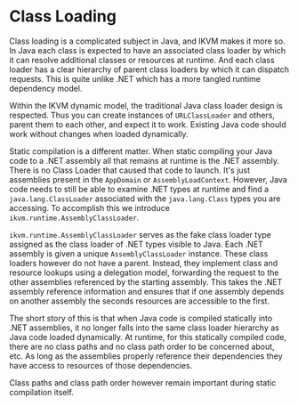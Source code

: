 # Class Loading

Class loading is a complicated subject in Java, and IKVM makes it more so. In Java each class is expected to have an associated class loader by which it can resolve additional classes or resources at runtime. And each class loader has a clear hierarchy of parent class loaders by which it can dispatch requests. This is quite unlike .NET which has a more tangled runtime dependency model.

Within the IKVM dynamic model, the traditional Java class loader design is respected. Thus you can create instances of `URLClassLoader` and others, parent them to each other, and expect it to work. Existing Java code should work without changes when loaded dynamically.

Static compilation is a different matter. When static compiling your Java code to a .NET assembly all that remains at runtime is the .NET assembly. There is no Class Loader that caused that code to launch. It's just assemblies present in the `AppDomain` or `AssemblyLoadContext`. However, Java code needs to still be able to examine .NET types at runtime and find a `java.lang.ClassLoader` associated with the `java.lang.Class` types you are accessing. To accomplish this we introduce `ikvm.runtime.AssemblyClassLoader`.

`ikvm.runtime.AssemblyClassLoader` serves as the fake class loader type assigned as the class loader of .NET types visible to Java. Each .NET assembly is given a unique `AssemblyClassLoader` instance. These class loaders however do not have a parent. Instead, they implement class and resource lookups using a delegation model, forwarding the request to the other assemblies referenced by the starting assembly. This takes the .NET assembly reference information and ensures that if one assembly depends on another assembly the seconds resources are accessible to the first.

The short story of this is that when Java code is compiled statically into .NET assemblies, it no longer falls into the same class loader hierarchy as Java code loaded dynamically. At runtime, for this statically compiled code, there are no class paths and no class path order to be concerned about, etc. As long as the assemblies properly reference their dependencies they have access to resources of those dependencies.

Class paths and class path order however remain important during static compilation itself.

